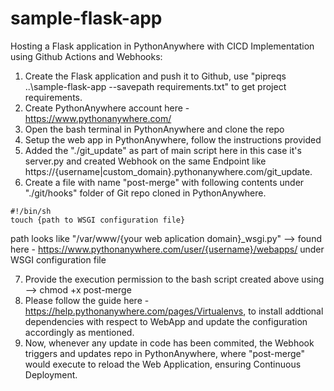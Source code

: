 # sample-flask-app

Hosting a Flask application in PythonAnywhere with CICD Implementation using Github Actions and Webhooks:

1. Create the Flask application and push it to Github, use "pipreqs ..\sample-flask-app --savepath requirements.txt" to get project requirements.
2. Create PythonAnywhere account here - https://www.pythonanywhere.com/
3. Open the bash terminal in PythonAnywhere and clone the repo
4. Setup the web app in PythonAnywhere, follow the instructions provided
5. Added the "./git_update" as part of main script here in this case it's server.py and created Webhook on the same Endpoint like https://{username|custom_domain}.pythonanywhere.com/git_update.
6. Create a file with name "post-merge" with following contents under "./git/hooks" folder of Git repo cloned in PythonAnywhere.
```
#!/bin/sh
touch {path to WSGI configuration file} 
```
path looks like "/var/www/{your web aplication domain}_wsgi.py"
--> found here - https://www.pythonanywhere.com/user/{username}/webapps/  under WSGI configuration file

7. Provide the execution permission to the bash script created above using --> chmod +x post-merge
8. Please follow the guide here - https://help.pythonanywhere.com/pages/Virtualenvs, to install addtional dependencies with respect to WebApp and update the configuration accordingly as mentioned.
9. Now, whenever any update in code has been commited, the Webhook triggers and updates repo in PythonAnywhere, where "post-merge" would execute to reload the Web Application, ensuring Continuous Deployment.